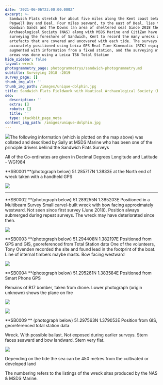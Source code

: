 ```yaml
---
date: '2021-06-06T23:00:00.000Z'
excerpt: >-
  Sandwich Flats stretch for about five miles along the Kent coast between
  Pegwell Bay and Deal. Four miles seaward, to the east of Deal, lies the
  Goodwin Sands and The Downs (an area of sheltered sea) Since 2018 the Nautical
  Archaeological Society (NAS) along with MSDS Marine and CitiZan have been
  surveying the foreshore of Sandwich, Kent to record the many wrecks and other
  artefacts that are covered and uncovered with each tide. The surveys have been
  accurately positioned using Leica GPS Real Time Kinematic (RTK) equipment
  augmented with information from a fixed station, and the surveying of local
  areas was done using a Leica TS6 Total Station
hide_sidebar: false
layout: wreck
photogrammetry_page: photogrammetrys/sandwich-photogrammetry.md
subtitle: Surveying 2018 -2019
survey_page: []
thumb_img_alt: ''
thumb_img_path: /images/unique-dolphin.jpg
title: Sandwich Flats Fieldwork with Nautical Archaeological Society (NAS)
seo:
  description: ''
  extra: []
  robots: []
  title: ''
  type: stackbit_page_meta
content_img_path: /images/unique-dolphin.jpg
---
```

![](/\_static/app-assets/page%205%20sandsurvey.jpg)The following information (which is plotted on the map above) was collated and described by Sally at MSDS Marine who has been one of the principle drivers behind the Sandwich Flats Surveys

All of the Co-ordinates are given in Decimal Degrees Longitude and Latitude -  WG1984

\*\*SB0001 \*\*(photograph below) 51.285717N  1.3833E at the North end of wreck taken with a handheld GPS

![](/\_static/app-assets/sb0001.jpg)

***

\*\*SB0002 \*\*(photograph below)  51.289255N  1.385203E Positioned in a Multibeam Survey
Small carvel-built wreck with bow facing approximately westward. Not seen since first survey (June 2018). Position always submerged during repeat surveys. The wreck may have deteriorated since then.

![](/\_static/app-assets/sb0002.jpg)

\*\*SB0003 \*\*(photograph below)  51.294408N  1.382197E Positioned from GPS and GIS, georeferenced from Total Station data
One of the volunteers, Tony Ovenden recorded the site and found lead in the footprint of the boat. Line of internal timbers maybe masts. Bow facing westward

![](/\_static/app-assets/sb0003.jpg)

\*\*SB0004 \*\*(photograph below)  51.295261N  1.383584E Positioned from Smart Phone GPS

Remains of B17 bomber, taken from drone. Lower photograph (origin unknown) shows the plane on fire

![](/\_static/app-assets/sb0004.jpg)


![](/\_static/app-assets/b17.jpg)



\*\*SB0009 \*\* (photograph below) 51.297563N  1.379053E Position from GIS, georeferenced total station data

Wreck. With possible ballast. Not exposed during earlier surveys. Stern faces seaward and bow landward. Stern very flat.

![](/\_static/app-assets/sb0009.jpg)





Depending on the tide the sea can be 450 metres from the cultivated or developed land

The numbering refers to the listings of the wreck sites produced by the NAS & MSDS Marine.
